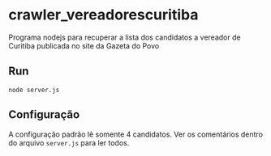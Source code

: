 # crawler_vereadorescuritiba
Programa nodejs para recuperar a lista dos candidatos a vereador de Curitiba publicada no site da Gazeta do Povo

## Run

`node server.js`

## Configuração

A configuração padrão lê somente 4 candidatos. 
Ver os comentários dentro do arquivo `server.js` para ler todos.

